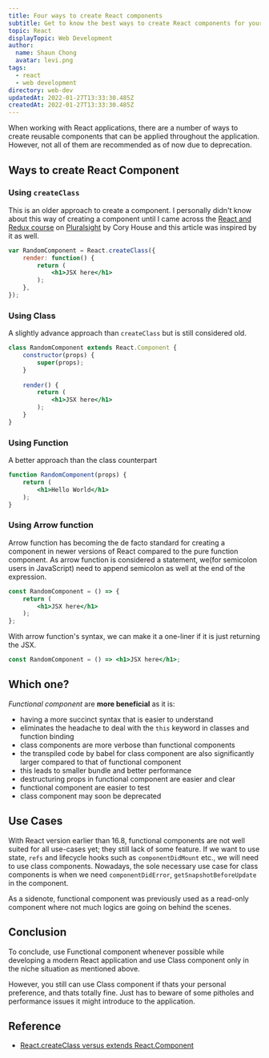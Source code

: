 ```yaml
---
title: Four ways to create React components
subtitle: Get to know the best ways to create React components for your project
topic: React
displayTopic: Web Development
author:
  name: Shaun Chong
  avatar: levi.png
tags:
  - react
  - web development
directory: web-dev
updatedAt: 2022-01-27T13:33:30.485Z
createdAt: 2022-01-27T13:33:30.485Z
---
```


When working with React applications, there are a number of ways to create reusable components that can be applied throughout the application. However, not all of them are recommended as of now due to deprecation.

## Ways to create React Component
### Using `createClass`

This is an older approach to create a component. I personally didn't know about this way of creating a component until I came across the [React and Redux course](https://app.pluralsight.com/library/courses/react-redux-react-router-es6/table-of-contents) on [Pluralsight](https://www.pluralsight.com/) by Cory House and this article was inspired by it as well. 

```jsx
var RandomComponent = React.createClass({
	render: function() {
		return (
			<h1>JSX here</h1>
		);
	},
});
```

### Using Class

A slightly advance approach than `createClass` but is still considered old. 

```jsx
class RandomComponent extends React.Component {
	constructor(props) {
		super(props);
	}
	
	render() {
		return (
			<h1>JSX here</h1>
		);
	}
}
```

### Using Function

A better approach than the class counterpart

```jsx
function RandomComponent(props) {
	return (
		<h1>Hello World</h1>
	);
}
```

### Using Arrow function

Arrow function has becoming the de facto standard for creating a component in newer versions of React compared to the pure function component. As arrow function is considered a statement, we(for semicolon users in JavaScript) need to append semicolon as well at the end of the expression.

```jsx
const RandomComponent = () => {
	return (
		<h1>JSX here</h1>
	);
};
```

With arrow function's syntax, we can make it a one-liner if it is just returning the JSX.

```jsx
const RandomComponent = () => <h1>JSX here</h1>;
```

## Which one?

_Functional component_ are **more beneficial** as it is:
- having a more succinct syntax that is easier to understand
- eliminates the headache to deal with the `this` keyword in classes and function binding
- class components are more verbose than functional components
- the transpiled code by babel for class component are also significantly larger compared to that of functional component
- this leads to smaller bundle and better performance
- destructuring props in functional component are easier and clear
- functional component are easier to test
- class component may soon be deprecated

## Use Cases

With React version earlier than 16.8, functional components are not well suited for all use-cases yet; they still lack of some feature. If we want to use state, `refs` and lifecycle hooks such as `componentDidMount` etc., we will need to use class components. Nowadays, the sole necessary use case for class components is when we need `componentDidError`, `getSnapshotBeforeUpdate` in the component.

As a sidenote, functional component was previously used as a read-only component where not much logics are going on behind the scenes. 

## Conclusion

To conclude, use Functional component whenever possible while developing a modern React application and use Class component only in the niche situation as mentioned above.

However, you still can use Class component if thats your personal preference, and thats totally fine. Just has to beware of some pitholes and performance issues it might introduce to the application. 

## Reference

- [React.createClass versus extends React.Component](https://ultimatecourses.com/blog/react-create-class-versus-component)